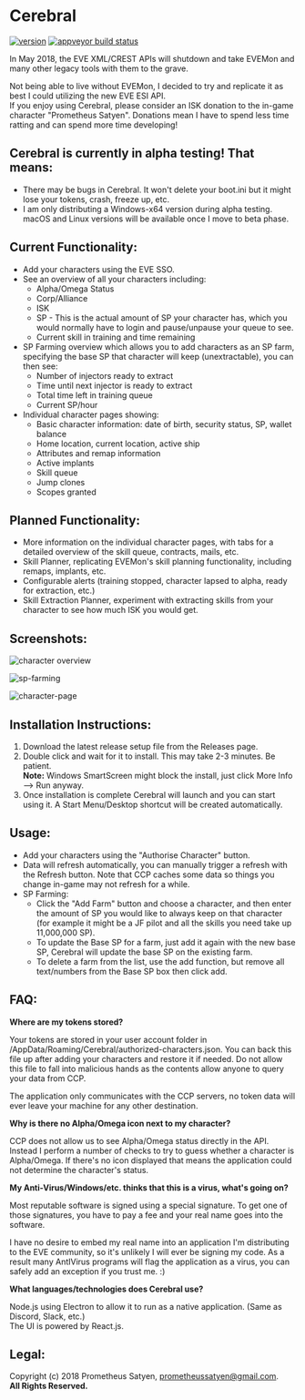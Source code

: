 # Cerebral

[![version](https://img.shields.io/github/release/prometheussatyen/cerebral.svg)](https://github.com/PrometheusSatyen/Cerebral/releases) 
[![appveyor build status](https://ci.appveyor.com/api/projects/status/github/prometheussatyen/cerebral?svg=true)](https://ci.appveyor.com/project/PrometheusSatyen/cerebral)

In May 2018, the EVE XML/CREST APIs will shutdown and take EVEMon and many other legacy tools with them to the grave.

Not being able to live without EVEMon, I decided to try and replicate it as best I could utilizing the new EVE ESI API.  
If you enjoy using Cerebral, please consider an ISK donation to the in-game character "Prometheus Satyen". Donations mean I have to spend less time ratting and can spend more time developing!

Cerebral is currently in alpha testing! That means:
-------------------------
* There may be bugs in Cerebral. It won't delete your boot.ini but it might lose your tokens, crash, freeze up, etc.
* I am only distributing a Windows-x64 version during alpha testing. macOS and Linux versions will be available once I move to beta phase.

Current Functionality:
-------------------------
* Add your characters using the EVE SSO.
* See an overview of all your characters including:
    * Alpha/Omega Status
    * Corp/Alliance
    * ISK
    * SP - This is the actual amount of SP your character has, which you would normally have to login and pause/unpause your queue to see.
    * Current skill in training and time remaining
* SP Farming overview which allows you to add characters as an SP farm, specifying the base SP that character will keep (unextractable), you can then see:
    * Number of injectors ready to extract
    * Time until next injector is ready to extract
    * Total time left in training queue
    * Current SP/hour
* Individual character pages showing:
    * Basic character information: date of birth, security status, SP, wallet balance
    * Home location, current location, active ship
    * Attributes and remap information
    * Active implants
    * Skill queue
    * Jump clones
    * Scopes granted

Planned Functionality:
-------------------------
* More information on the individual character pages, with tabs for a detailed overview of the skill queue, contracts, mails, etc.
* Skill Planner, replicating EVEMon's skill planning functionality, including remaps, implants, etc.
* Configurable alerts (training stopped, character lapsed to alpha, ready for extraction, etc.)
* Skill Extraction Planner, experiment with extracting skills from your character to see how much ISK you would get.

Screenshots:
-------------------------
![character overview](https://prom.gaydar.space/2018-04-03_18-03-04_3ULjJZE6Vh9DWVQzglZvOM6FfwYpjo.png)

![sp-farming](https://prom.gaydar.space/2018-04-03_18-03-04_btXXy0WCslQmpiJkqajmVfKin9I2Wn.png)

![character-page](https://prom.gaydar.space/2018-04-03_18-03-04_fnvC20LNuvTldThgQPHqlVUsfExq1B.png)

Installation Instructions:
-------------------------
1. Download the latest release setup file from the Releases page.
2. Double click and wait for it to install. This may take 2-3 minutes. Be patient.  
    **Note:** Windows SmartScreen might block the install, just click More Info --> Run anyway.
3. Once installation is complete Cerebral will launch and you can start using it. A Start Menu/Desktop shortcut will be created automatically.

Usage:
-------------------------
* Add your characters using the "Authorise Character" button.
* Data will refresh automatically, you can manually trigger a refresh with the Refresh button. Note that CCP caches some data so things you change in-game may not refresh for a while.
* SP Farming:
    * Click the "Add Farm" button and choose a character, and then enter the amount of SP you would like to always keep on that character (for example it might be a JF pilot and all the skills you need take up 11,000,000 SP).
    * To update the Base SP for a farm, just add it again with the new base SP, Cerebral will update the base SP on the existing farm.
    * To delete a farm from the list, use the add function, but remove all text/numbers from the Base SP box then click add.

FAQ:
-------------------------
**Where are my tokens stored?**

Your tokens are stored in your user account folder in <YourUserFolder>/AppData/Roaming/Cerebral/authorized-characters.json. You can back this file up after adding your characters and restore it if needed. Do not allow this file to fall into malicious hands as the contents allow anyone to query your data from CCP.

The application only communicates with the CCP servers, no token data will ever leave your machine for any other destination.

**Why is there no Alpha/Omega icon next to my character?**

CCP does not allow us to see Alpha/Omega status directly in the API. Instead I perform a number of checks to try to guess whether a character is Alpha/Omega. If there's no icon displayed that means the application could not determine the character's status.

**My Anti-Virus/Windows/etc. thinks that this is a virus, what's going on?**

Most reputable software is signed using a special signature. To get one of those signatures, you have to pay a fee and your real name goes into the software.

I have no desire to embed my real name into an application I'm distributing to the EVE community, so it's unlikely I will ever be signing my code. As a result many AntIVirus programs will flag the application as a virus, you can safely add an exception if you trust me. :)

**What languages/technologies does Cerebral use?**

Node.js using Electron to allow it to run as a native application. (Same as Discord, Slack, etc.)  
The UI is powered by React.js.

Legal:
-------------------------
Copyright (c) 2018 Prometheus Satyen, prometheussatyen@gmail.com.  
**All Rights Reserved.**